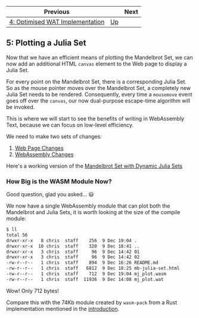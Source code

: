 | Previous | | Next
|---|---|---
| [4: Optimised WAT Implementation](../04%20WAT%20Optimised%20Implementation/) | [Up](../) | 

## 5: Plotting a Julia Set

Now that we have an efficient means of plotting the Mandelbrot Set, we can now add an additional HTML `canvas` element to the Web page to display a Julia Set.

For every point on the Mandelbrot Set, there is a corresponding Julia Set.  So as the mouse pointer moves over the Mandelbrot Set, a completely new Julia Set needs to be rendered.  Consequently, every time a `mousemove` event goes off over the `canvas`, our now dual-purpose escape-time algorithm will be invoked.

This is where we will start to see the benefits of writing in WebAssembly Text, because we can focus on low-level efficiency.

We need to make two sets of changes:

1. [Web Page Changes](./01/)
1. [WebAssembly Changes](./02/)

Here's a working version of the [Mandelbrot Set with Dynamic Julia Sets](mb-julia-set.html)

### How Big is the WASM Module Now?

Good question, glad you asked...  😃

We now have a single WebAssembly module that can plot both the Mandelbrot and Julia Sets, it is worth looking at the size of the compile module:

```bash
$ ll
total 56
drwxr-xr-x   8 chris  staff    256  9 Dec 19:04 .
drwxr-xr-x  10 chris  staff    320  9 Dec 18:41 ..
drwxr-xr-x   3 chris  staff     96  9 Dec 14:42 01
drwxr-xr-x   3 chris  staff     96  9 Dec 14:42 02
-rw-r--r--   1 chris  staff    894  9 Dec 16:26 README.md
-rw-r--r--   1 chris  staff   6812  9 Dec 18:25 mb-julia-set.html
-rw-r--r--   1 chris  staff    712  9 Dec 19:04 mj_plot.wasm
-rw-r--r--   1 chris  staff  11936  9 Dec 14:08 mj_plot.wat
```

Wow! Only 712 bytes!

Compare this with the 74Kb module created by `wasm-pack` from a Rust implementation mentioned in the [introduction](../).
